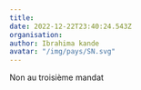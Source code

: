 ```yaml
---
title: 
date: 2022-12-22T23:40:24.543Z
organisation: 
author: Ibrahima kande 
avatar: "/img/pays/SN.svg"
---
```


Non au troisième mandat 